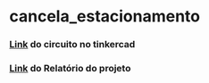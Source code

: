 # cancela_estacionamento

### <a href="https://www.tinkercad.com/things/0nquoRYJHEw-canceladeestacionamento/editel?sharecode=Rcs3X5nhbGXvdGfz_mtkzRqFXOizQmNFNeFj656gWqQ" target="_blank">Link</a> do circuito no tinkercad 

### <a href="https://github.com/medriel/cancela_estacionamento/blob/main/Relat%C3%B3rio%20do%20projeto.pdf">Link</a> do Relatório do projeto</p>
